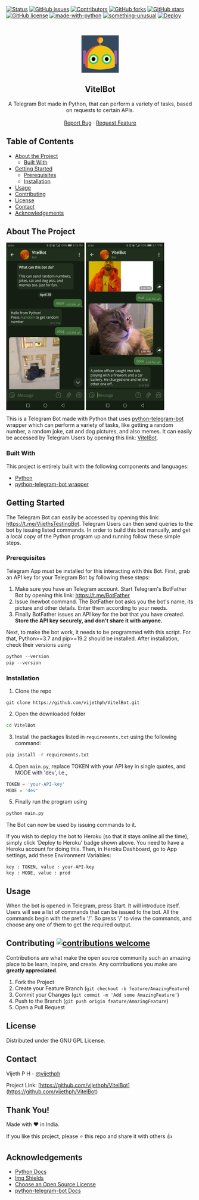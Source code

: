 [![Status](https://img.shields.io/badge/status-active-success.svg?style=flat-square)]()
[![GitHub issues](https://img.shields.io/github/issues/vijethph/VitelBot?style=flat-square)](https://github.com/vijethph/VitelBot/issues)
[![Contributors](https://img.shields.io/github/contributors/vijethph/VitelBot?style=flat-square)](https://github.com/vijethph/VitelBot/graphs/contributors)
[![GitHub forks](https://img.shields.io/github/forks/vijethph/VitelBot?color=blue&style=flat-square)](https://github.com/vijethph/VitelBot/network)
[![GitHub stars](https://img.shields.io/github/stars/vijethph/VitelBot?color=yellow&style=flat-square)](https://github.com/vijethph/VitelBot/stargazers)
[![GitHub license](https://img.shields.io/github/license/vijethph/VitelBot?style=flat-square)](https://github.com/vijethph/VitelBot/blob/master/LICENSE)
[![made-with-python](https://img.shields.io/badge/Made%20with-Python-blueviolet.svg?style=flat-square)](https://www.python.org/)
[![something-unusual](https://img.shields.io/badge/something-unusual-bluegreen.svg?style=flat-square&labelColor=blue)](https://forthebadge.com)
[![Deploy](https://www.herokucdn.com/deploy/button.svg)](https://heroku.com/deploy)

<br />
<p align="center">
  <a href="https://github.com/vijethph/VitelBot">
    <img src="logod.png" alt="Logo" width="100" height="100">
  </a>

  <h2 align="center">VitelBot</h2>

  <p align="center">
    A Telegram Bot made in Python, that can perform a variety of tasks, based on requests to certain APIs.
    <br />
    <br />
    <a href="https://github.com/vijethph/VitelBot/issues">Report Bug</a>
    ·
    <a href="https://github.com/vijethph/VitelBot/issues">Request Feature</a>
  </p>
</p>



<!-- TABLE OF CONTENTS -->
## Table of Contents

* [About the Project](#about-the-project)
  * [Built With](#built-with)
* [Getting Started](#getting-started)
  * [Prerequisites](#prerequisites)
  * [Installation](#installation)
* [Usage](#usage)
* [Contributing](#contributing)
* [License](#license)
* [Contact](#contact)
* [Acknowledgements](#acknowledgements)



<!-- ABOUT THE PROJECT -->
## About The Project

<a href="screenshot1.jpg"><img src="screenshot1.jpg" height="450" align="center" width="210" ></a>
<a href="screenshot2.jpg"><img src="screenshot2.jpg" height="450" align="center" width="210" ></a>

This is a Telegram Bot made with Python that uses [python-telegram-bot](https://python-telegram-bot.org) wrapper which can perform a variety of tasks, like getting a random number, a random joke, cat and dog pictures, and also memes. It can easily be accessed by Telegram Users by opening this link: [VitelBot](https://t.me/@VijethsTestingBot).



### Built With
This project is entirely built with the following components and languages:
* [Python](https://www.python.org)
* [python-telegram-bot wrapper](https://python-telegram-bot.org)

<!-- GETTING STARTED -->
## Getting Started

The Telegram Bot can easily be accessed by opening this link: https://t.me/VijethsTestingBot. Telegram Users can then send queries to the bot by issuing listed commands. In order to build this bot manually, and get a local copy of the Python program up and running follow these simple steps.

### Prerequisites

Telegram App must be installed for this interacting with this Bot. First, grab an API key for your Telegram Bot by following these steps:

1. Make sure you have an Telegram account. Start Telegram's BotFather Bot by opening this link: https://t.me/BotFather
2. Issue /newbot command. The BotFather bot asks you the bot's name, its picture and other details. Enter them according to your needs.
3. Finally BotFather issues an API key for the bot that you have created. **Store the API key securely, and don't share it with anyone.**


Next, to make the bot work, it needs to be programmed with this script. For that, Python>=3.7 and pip>=19.2 should be installed. After installation, check their versions using

```python
python --version
pip --version
```


### Installation

1. Clone the repo
```git
git clone https://github.com/vijethph/VitelBot.git
```
2. Open the downloaded folder
```sh
cd VitelBot
```
3. Install the packages listed in `requirements.txt` using the following command:
```python
pip install -r requirements.txt
```
4. Open `main.py`, replace TOKEN with your API key in single quotes, and MODE with 'dev', i.e.,
```python
TOKEN = 'your-API-key'
MODE = 'dev'
```
5. Finally run the program using
```python
python main.py
```
The Bot can now be used by issuing commands to it.

If you wish to deploy the bot to Heroku (so that it stays online all the time), simply click 'Deploy to Heroku' badge shown above. You need to have a Heroku account for doing this. Then, in Heroku Dashboard, go to App settings, add these Environment Variables:
```
key : TOKEN, value : your-API-key
key : MODE, value : prod
```

<!-- USAGE EXAMPLES -->
## Usage

When the bot is opened in Telegram, press Start. It will introduce itself. Users will see a list of commands that can be issued to the bot. All the commands begin with the prefix '/'. So press '/' to view the commands, and choose any one of them to get the required output.



<!-- CONTRIBUTING -->
## Contributing [![contributions welcome](https://img.shields.io/badge/contributions-welcome-brightgreen.svg?style=flat-square)](https://github.com/vijethph/VitelBot/pulls)


Contributions are what make the open source community such an amazing place to be learn, inspire, and create. Any contributions you make are **greatly appreciated**.

1. Fork the Project
2. Create your Feature Branch (`git checkout -b feature/AmazingFeature`)
3. Commit your Changes (`git commit -m 'Add some AmazingFeature'`)
4. Push to the Branch (`git push origin feature/AmazingFeature`)
5. Open a Pull Request



<!-- LICENSE -->
## License

Distributed under the GNU GPL License.



<!-- CONTACT -->
## Contact

Vijeth P H - [@vijethph](https://github.com/vijethph)

Project Link: [https://github.com/vijethph/VitelBot](https://github.com/vijethph/VitelBot)

## Thank You!

Made with ❤  in India.

If you like this project, please ⭐ this repo and share it with others 👍


<!-- ACKNOWLEDGEMENTS -->
## Acknowledgements
* [Python Docs](https://docs.python.org)
* [Img Shields](https://shields.io)
* [Choose an Open Source License](https://choosealicense.com)
* [python-telegram-bot Docs](https://python-telegram-bot.readthedocs.io/en/stable/)

